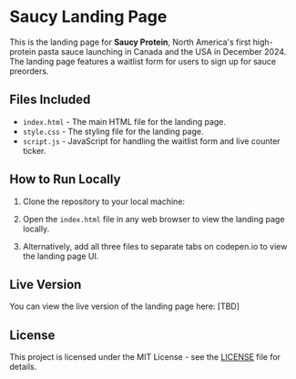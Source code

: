 # Saucy Landing Page

This is the landing page for **Saucy Protein**, North America's first high-protein pasta sauce launching in Canada and the USA in December 2024. 
The landing page features a waitlist form for users to sign up for sauce preorders.

## Files Included

- `index.html` - The main HTML file for the landing page.
- `style.css` - The styling file for the landing page.
- `script.js` - JavaScript for handling the waitlist form and live counter ticker.

## How to Run Locally

1. Clone the repository to your local machine:

2. Open the `index.html` file in any web browser to view the landing page locally.

3. Alternatively, add all three files to separate tabs on codepen.io to view the landing page UI.

## Live Version

You can view the live version of the landing page here:
[TBD]

## License

This project is licensed under the MIT License - see the [LICENSE](LICENSE) file for details.
